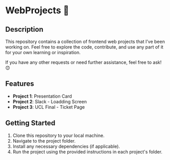 # WebProjects 🚀

## Description

This repository contains a collection of frontend web projects that I’ve been working on. Feel free to explore the code, contribute, and use any part of it for your own learning or inspiration.

If you have any other requests or need further assistance, feel free to ask! 😊

## Features

- **Project 1**: Presentation Card
- **Project 2**: Slack - Loadding Screen
- **Project 3**: UCL Final - Ticket Page

## Getting Started

1. Clone this repository to your local machine.
2. Navigate to the project folder.
3. Install any necessary dependencies (if applicable).
4. Run the project using the provided instructions in each project's folder.
